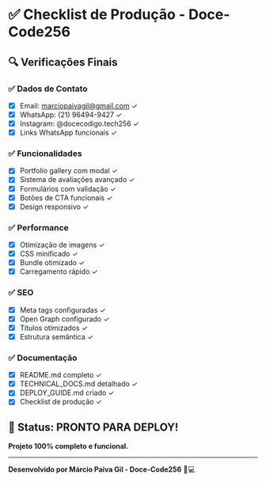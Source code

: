 # ✅ Checklist de Produção - Doce-Code256

## 🔍 Verificações Finais

### ✅ Dados de Contato
- [x] Email: marciopaivagil@gmail.com ✓
- [x] WhatsApp: (21) 96494-9427 ✓
- [x] Instagram: @docecodigo.tech256 ✓
- [x] Links WhatsApp funcionais ✓

### ✅ Funcionalidades
- [x] Portfolio gallery com modal ✓
- [x] Sistema de avaliações avançado ✓
- [x] Formulários com validação ✓
- [x] Botões de CTA funcionais ✓
- [x] Design responsivo ✓

### ✅ Performance
- [x] Otimização de imagens ✓
- [x] CSS minificado ✓
- [x] Bundle otimizado ✓
- [x] Carregamento rápido ✓

### ✅ SEO
- [x] Meta tags configuradas ✓
- [x] Open Graph configurado ✓
- [x] Títulos otimizados ✓
- [x] Estrutura semântica ✓

### ✅ Documentação
- [x] README.md completo ✓
- [x] TECHNICAL_DOCS.md detalhado ✓
- [x] DEPLOY_GUIDE.md criado ✓
- [x] Checklist de produção ✓

## 🚀 Status: PRONTO PARA DEPLOY!

**Projeto 100% completo e funcional.**

---
**Desenvolvido por Márcio Paiva Gil - Doce-Code256** 🍰💻